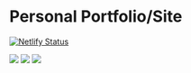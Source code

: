 # Personal Portfolio/Site

[![Netlify Status](https://api.netlify.com/api/v1/badges/a079c68a-6a41-450d-a575-8c0c58ec3b45/deploy-status)](https://app.netlify.com/sites/chetachi/deploys)

![](https://i.imgur.com/3QMS2xP.jpg)
![](https://i.imgur.com/ukji1Ac.jpg)
![](https://i.imgur.com/S8GdS2Q.jpg)
